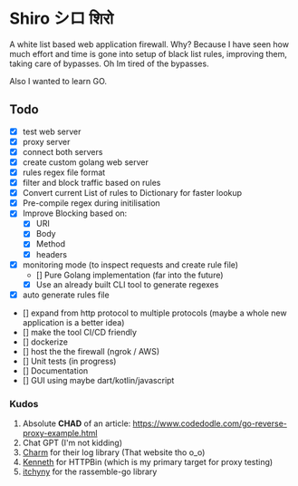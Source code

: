 # Shiro シロ शिरो 

A white list based web application firewall. Why? Because I have seen how much effort and time is gone into setup of black list rules, improving them, taking care of bypasses. Oh Im tired of the bypasses.

Also I wanted to learn GO.

## Todo

- [x] test web server 
- [x] proxy server 
- [x] connect both servers 
- [x] create custom golang web server 
- [x] rules regex file format 
- [x] filter and block traffic based on rules
- [x] Convert current List of rules to Dictionary for faster lookup
- [x] Pre-compile regex during initilisation
- [x] Improve Blocking based on:
    - [x] URI
    - [x] Body
    - [x] Method
    - [x] headers
- [x] monitoring mode (to inspect requests and create rule file)
    - [] Pure Golang implementation (far into the future)
    - [x] Use an already built CLI tool to generate regexes
- [x] auto generate rules file
- [] expand from http protocol to multiple protocols (maybe a whole new application is a better idea)
- [] make the tool CI/CD friendly
- [] dockerize
- [] host the the firewall (ngrok / AWS)
- [] Unit tests (in progress)
- [] Documentation
- [] GUI using maybe dart/kotlin/javascript

### Kudos

1. Absolute **CHAD** of an article: https://www.codedodle.com/go-reverse-proxy-example.html
2. Chat GPT (I'm not kidding)
3. [Charm](https://charm.sh/) for their log library (That website tho o_o)
4. [Kenneth](https://kennethreitz.org/) for HTTPBin (which is my primary target for proxy testing)
5. [itchyny](https://github.com/itchyny/) for the rassemble-go library
